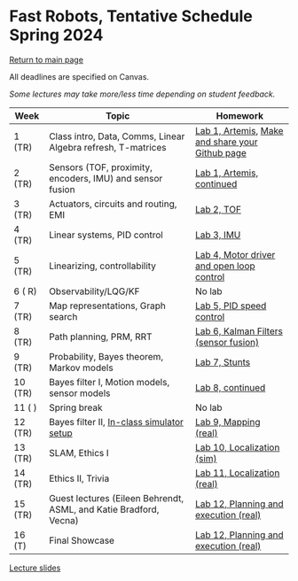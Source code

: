 # Fast Robots, Tentative Schedule Spring 2024
[Return to main page](index.md)

All deadlines are specified on Canvas.

*Some lectures may take more/less time depending on student feedback.*


| Week    | Topic                                                                | Homework                                                                                   |
| ------- | -------------------------------------------------------------------- | ------------------------------------------------------------------------------------------ |
| 1  (TR) | Class intro, Data, Comms, Linear Algebra refresh, T-matrices         | [Lab 1, Artemis](labs/Lab1_new.md), [Make and share your Github page ](./tutorials/webpage_help.md) |
| 2  (TR) | Sensors (TOF, proximity, encoders, IMU) and sensor fusion            | [Lab 1, Artemis, continued](labs/Lab1_new.md)                                                  |
| 3  (TR) | Actuators, circuits and routing, EMI                                 | [Lab 2, TOF](labs/Lab3.md)                                                           | 
| 4  (TR) | Linear systems, PID control                                          | [Lab 3, IMU](labs/Lab4.md)                                                           |
| 5  (TR) | Linearizing, controllability                                         | [Lab 4, Motor driver and open loop control](labs/Lab5.md)                            |
| 6  ( R) | Observability/LQG/KF                                                 | No lab                                                                          |
| 7  (TR) | Map representations, Graph search                                    | [Lab 5, PID speed control](labs/Lab6.md)                                             |
| 8  (TR) | Path planning, PRM, RRT                                              | [Lab 6, Kalman Filters (sensor fusion)](labs/Lab7.md)                                |
| 9  (TR) | Probability, Bayes theorem, Markov models                            | [Lab 7, Stunts](labs/Lab8.md)                                                        |
| 10 (TR) | Bayes filter I, Motion models, sensor models                         | [Lab 8, continued](labs/Lab8.md)                                                     |
| 11 (  ) | Spring break                                                         | No lab                                                                          |
| 12 (TR) | Bayes filter II, [In-class simulator setup](FastRobots-Sim.md)       | [Lab 9, Mapping (real)](labs/Lab9.md)                                                |
| 13 (TR) | SLAM, Ethics I                                                       | [Lab 10, Localization (sim)](labs/Lab10.md)                                          |
| 14 (TR) | Ethics II, Trivia                                                    | [Lab 11, Localization (real)](labs/Lab11.md)                                         |
| 15 (TR) | Guest lectures (Eileen Behrendt, ASML, and Katie Bradford, Vecna)    | [Lab 12, Planning and execution (real)](labs/Lab12.md)                               |
| 16 (T)  | Final Showcase                                                       | [Lab 12, Planning and execution (real)](labs/Lab12.md)                               |


[Lecture slides](lectures/Readme.md)
